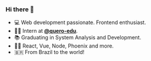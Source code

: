 ### Hi there 👋

- :computer: Web development passionate. Frontend enthusiast.
- :man_student: Intern at **[@quero-edu](https://github.com/quero-edu)**.
- :books: Graduating in System Analysis and Development.
- :man_technologist: React, Vue, Node, Phoenix and more.
- :brazil: From Brazil to the world!
